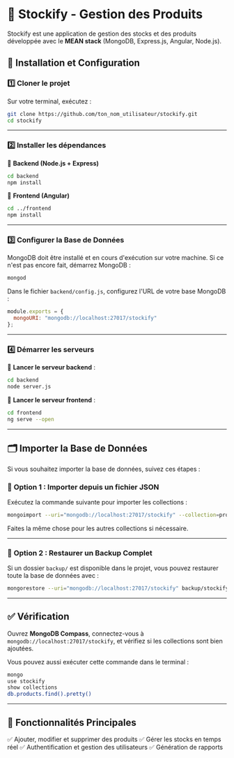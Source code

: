 # 📌 Stockify - Gestion des Produits

Stockify est une application de gestion des stocks et des produits développée avec le **MEAN stack** (MongoDB, Express.js, Angular, Node.js).

## 🚀 Installation et Configuration

### 1️⃣ Cloner le projet  
Sur votre terminal, exécutez :

```bash
git clone https://github.com/ton_nom_utilisateur/stockify.git
cd stockify
```

---

### 2️⃣ Installer les dépendances  
📌 **Backend (Node.js + Express)**

```bash
cd backend
npm install
```

📌 **Frontend (Angular)**

```bash
cd ../frontend
npm install
```

---

### 3️⃣ Configurer la Base de Données  
MongoDB doit être installé et en cours d'exécution sur votre machine. Si ce n'est pas encore fait, démarrez MongoDB :

```bash
mongod
```

Dans le fichier `backend/config.js`, configurez l'URL de votre base MongoDB :

```javascript
module.exports = {
  mongoURI: "mongodb://localhost:27017/stockify"
};
```

---

### 4️⃣ Démarrer les serveurs  

📌 **Lancer le serveur backend** :

```bash
cd backend
node server.js
```

📌 **Lancer le serveur frontend** :

```bash
cd frontend
ng serve --open
```

---

## 🗂 Importer la Base de Données

Si vous souhaitez importer la base de données, suivez ces étapes :

### 🔹 **Option 1 : Importer depuis un fichier JSON**
Exécutez la commande suivante pour importer les collections :

```bash
mongoimport --uri="mongodb://localhost:27017/stockify" --collection=products --file=db_backup/products.json --jsonArray
```

Faites la même chose pour les autres collections si nécessaire.

---

### 🔹 **Option 2 : Restaurer un Backup Complet**
Si un dossier `backup/` est disponible dans le projet, vous pouvez restaurer toute la base de données avec :

```bash
mongorestore --uri="mongodb://localhost:27017/stockify" backup/stockify
```

---

## ✅ Vérification
Ouvrez **MongoDB Compass**, connectez-vous à `mongodb://localhost:27017/stockify`, et vérifiez si les collections sont bien ajoutées.

Vous pouvez aussi exécuter cette commande dans le terminal :

```bash
mongo
use stockify
show collections
db.products.find().pretty()
```

---

## 🎯 Fonctionnalités Principales
✅ Ajouter, modifier et supprimer des produits
✅ Gérer les stocks en temps réel
✅ Authentification et gestion des utilisateurs
✅ Génération de rapports



